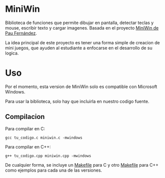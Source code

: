 # MiniWin
Biblioteca de funciones que permite dibujar en pantalla, detectar teclas y mouse, escribir texto y cargar imagenes. Basada en el proyecto [MiniWin de Pau Fernández](https://github.com/pauek/MiniWin).

La idea principal de este proyecto es tener una forma simple de creacion de mini juegos, que ayuden al estudiante a enfocarse en el desarrollo de su logica. 

# Uso

Por el momento, esta version de MiniWin solo es compatible con Microsoft Windows. 

Para usar la biblioteca, solo hay que incluirla en nuestro codigo fuente.

## Compilacion

Para compilar en C:
 ```
gcc tu_codigo.c miniwin.c -mwindows
 ```

Para compilar en C++:
 ```
g++ tu_codigo.cpp miniwin.cpp -mwindows
 ```

De cualquier forma, se incluye un [Makefile](C/Makefile) para C y otro [Makefile](C++/Makefile) para C++ como ejemplos para cada una de las versiones.